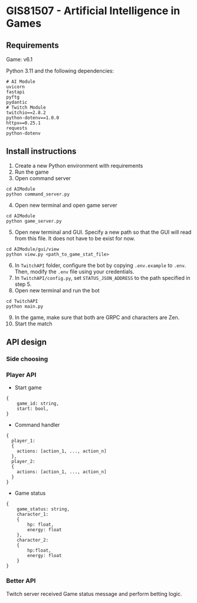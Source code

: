 # GIS81507 - Artificial Intelligence in Games

## Requirements

Game: v6.1

Python 3.11 and the following dependencies:
```
# AI Module
uvicorn
fastapi
pyftg
pydantic
# Twitch Module
twitchio==2.8.2
python-dotenv==1.0.0
httpx==0.25.1
requests
python-dotenv
```

## Install instructions

1. Create a new Python environment with requirements
2. Run the game
3. Open command server
```
cd AIModule
python command_server.py
```
4. Open new terminal and open game server
```
cd AIModule
python game_server.py
```
5. Open new terminal and GUI. Specify a new path so that the GUI will read from this file. It does not have to be exist for now.
```
cd AIModule/gui/view
python view.py <path_to_game_stat_file>
```
6. In `TwitchAPI` folder, configure the bot by copying `.env.example` to `.env`. Then, modify the `.env` file using your credentials.
7. In `TwitchAPI/config.py`, set `STATUS_JSON_ADDRESS` to the path specified in step 5.
8. Open new terminal and run the bot
```
cd TwitchAPI
python main.py
```
9. In the game, make sure that both are GRPC and characters are Zen.
10. Start the match

## API design


### Side choosing

### Player API

- Start game

```
{
    game_id: string,
    start: bool,
}
```

- Command handler

```
{
  player_1:
  {
    actions: [action_1, ..., action_n]
  },
  player_2:
  {
    actions: [action_1, ..., action_n]
  }
}
```

- Game status

```
{
    game_status: string,
    character_1:
    {
        hp: float,
        energy: float
    },
    character_2:
    {
        hp:float,
        energy: float
    }
}
```

### Better API

Twitch server received Game status message and perform betting logic.